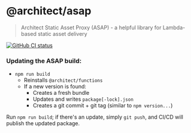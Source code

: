 # @architect/asap

>  Architect Static Asset Proxy (ASAP) - a helpful library for Lambda-based static asset delivery

[![GitHub CI status](https://github.com/architect/asap/workflows/Node%20CI/badge.svg)](https://github.com/architect/asap/actions?query=workflow%3A%22Node+CI%22)


### Updating the ASAP build:

- `npm run build`
  - Reinstalls `@architect/functions`
  - If a new version is found:
    - Creates a fresh bundle
    - Updates and writes `package[-lock].json`
    - Creates a git commit + git tag (similar to `npm version...`)

Run `npm run build`; if there's an update, simply `git push`, and CI/CD will publish the updated package.
